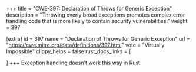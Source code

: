 +++
title = "CWE-397: Declaration of Throws for Generic Exception"
description	= "Throwing overly broad exceptions promotes complex error handling code that is more likely to contain security vulnerabilities."
weight = 397

[extra]
id = 397
name = "Declaration of Throws for Generic Exception"
url = "https://cwe.mitre.org/data/definitions/397.html"
vote = "Virtually Impossible"
clippy_helps = false
rust_docs_links = [
	
]
+++
Exception handling doesn't work this way in Rust
